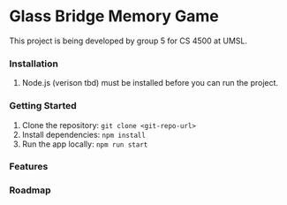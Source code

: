 # Glass Bridge Memory Game

This project is being developed by group 5 for CS 4500 at UMSL.

### Installation

1. Node.js (verison tbd) must be installed before you can run the project.

### Getting Started

1. Clone the repository: `git clone <git-repo-url>`
2. Install dependencies: `npm install`
3. Run the app locally: `npm run start`

### Features



### Roadmap

